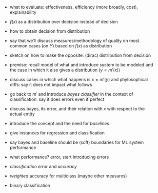 - what to evaluate: effectiveness, efficiency (more broadly, cost), explainability

- $f(x)$ as a distribution over decision instead of decision
- how to obtain decision from distribution
- say that we'll discuss measures/methodology of quality on most common cases (on $Y$) based on $f(x)$ as distribution
- sketch on how to make the opposite: (dirac) distribution from decision

- premise: recall model of what and introduce system to be modeled and the case in which it also gives a distribution ($y=m'(x)$)
- discuss cases in which what happens is $x=m'(y)$ and phylosophical diffs: say it does not impact what follows
- go back to $m'$ and introduce *bayes classifier* in the context of classification: say it does errors even if perfect
- discuss bayes, its error, and their relation with $x$ with respect to the actual entity

- introduce the concept and the need for *baselines*
- give instances for regression and classification
- say bayes and baseline should be (soft) boundaries for ML system performance
- what performance? error, start introducing errors

- *classification error* and *accuracy*
- *weighted* accuracy for multiclass (maybe other measures)

- binary classification
